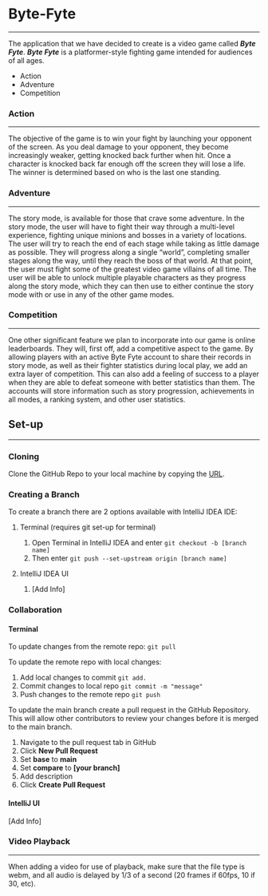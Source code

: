 # Byte-Fyte
***
The application that we have decided to create is a video game called _**Byte Fyte**_. _**Byte Fyte**_ 
is a platformer-style fighting game intended for audiences of all ages.

- Action
- Adventure
- Competition

### Action
***
The objective of the game is to win your fight by launching your opponent of the screen. As you deal damage to your opponent, they become increasingly weaker, getting knocked back further when hit. Once a character is knocked back far enough off the screen they will lose a life. The winner is determined based on who is the last one standing.

### Adventure
***
The story mode, is available for those that crave some adventure. In the story mode, the user will have to fight their way through a multi-level experience, fighting unique minions and bosses in a variety of locations. The user will try to reach the end of each stage while taking as little damage as possible. They will progress along a single “world”, completing smaller stages along the way, until they reach the boss of that world. At that point, the user must fight some of the greatest video game villains of all time. The user will be able to unlock multiple playable characters as they progress along the story mode, which they can then use to either continue the story mode with or use in any of the other game modes.

### Competition
***
One other significant feature we plan to incorporate into our game is online leaderboards. They will, first off, add a competitive aspect to the game. By allowing players with an active Byte Fyte account to share their records in story mode, as well as their fighter statistics during local play, we add an extra layer of competition. This can also add a feeling of success to a player when they are able to defeat someone with better statistics than them. The accounts will store information such as story progression, achievements in all modes, a ranking system, and other user statistics.

## Set-up
***
### Cloning
Clone the GitHub Repo to your local machine by copying the [URL](https://github.com/Ethan118/Byte-Fyte.git).

### Creating a Branch
To create a branch there are 2 options available with IntelliJ IDEA IDE:
1. Terminal (requires git set-up for terminal)
    1. Open Terminal in IntelliJ IDEA and enter `git checkout -b [branch name]`
    2. Then enter `git push --set-upstream origin [branch name]`

    
2. IntelliJ IDEA UI
    1. [Add Info]

### Collaboration
#### Terminal
To update changes from the remote repo: `git pull`

To update the remote repo with local changes: 
1. Add local changes to commit `git add.`
2. Commit changes to local repo `git commit -m "message"`
3. Push changes to the remote repo `git push`

To update the main branch create a pull request in the GitHub Repository. This will allow other contributors to review your changes before it is merged to the main branch.
1. Navigate to the pull request tab in GitHub
2. Click **New Pull Request**
3. Set **base** to **main**
4. Set **compare** to **[your branch]**
5. Add description
6. Click **Create Pull Request**

#### IntelliJ UI
[Add Info]


### Video Playback
***
When adding a video for use of playback, make sure that the file type is webm, and all audio is delayed by 1/3 of a second (20 frames if 60fps, 10 if 30, etc).